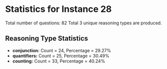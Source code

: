 # Statistics for Instance 28
Total number of questions: 82
Total 3 unique reasoning types are produced.
## Reasoning Type Statistics
- **conjunction:** Count = 24, Percentage = 29.27%
- **quantifiers:** Count = 25, Percentage = 30.49%
- **counting:** Count = 33, Percentage = 40.24%
